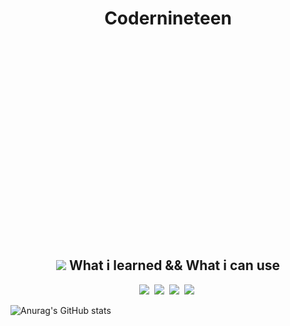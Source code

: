 <div style="height:300px; margin-bottom: 100px;">
  <h1 align=center>Codernineteen</h1>
</div>


<div align=center>
  <h2 center><img src="https://img.icons8.com/cotton/64/000000/laptop-coding.png"/> What i learned && What i can use</h2>
  <img src="https://img.shields.io/badge/HTML5-E34F26??style=for-the-badge&logo=HTML5&logoColor=white"/></a>&nbsp
  <img src="https://img.shields.io/badge/CSS3-1572B6?style=for-the-badge&logo=CSS3&logoColor=white"/></a>&nbsp 
  <img src="https://img.shields.io/badge/JAVASCRIPT-F7DF1E?style=for-the-badge&logo=JavaScript&logoColor=white"/></a>&nbsp
  <img src="https://img.shields.io/badge/BOOTSTRAP-7952B3?style=for-the-badge&logo=Bootstrap&logoColor=white"/></a>&nbsp
</div>




![Anurag's GitHub stats](https://github-readme-stats.vercel.app/api?username=codernineteen&show_icons=true&theme=radical)

